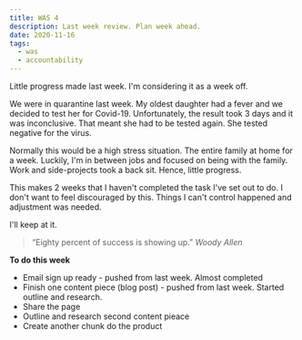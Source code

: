 ```yaml
---
title: WAS 4
description: Last week review. Plan week ahead.
date: 2020-11-16
tags:
  - was
  - accountability
---
```

Little progress made last week. I'm considering it as a week off. 

We were in quarantine last week. My oldest daughter had a fever and we decided to test her for Covid-19. Unfortunately, the result took 3 days and it was inconclusive. That meant she had to be tested again. She tested negative for the virus.

Normally this would be a high stress situation. The entire family at home for a week. Luckily, I'm in between jobs and focused on being with the family. Work and side-projects took a back sit. Hence, little progress. 

This makes 2 weeks that I haven't completed the task I've set out to do. I don't want to feel discouraged by this. Things I can't control happened and adjustment was needed. 

I'll keep at it.

>“Eighty percent of success is showing up.” 
>_Woody Allen_



**To do this week**
- Email sign up ready - pushed from last week. Almost completed
- Finish one content piece (blog post) - pushed from last week. Started outline and research.
- Share the page
- Outline and research second content pieace
- Create another chunk do the product